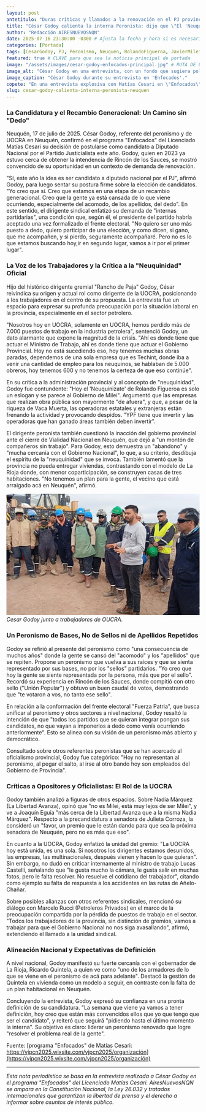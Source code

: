 ```yaml
---
layout: post
antetitulo: "Duras críticas y llamados a la renovación en el PJ provincial."
title: "César Godoy calienta la interna Peronista: dijo que \"El 'Neuquinizate' de Figueroa es solo un eslogan y lo comparó con el gobierno de Milei\"" 
author: "Redacción AIRESNUEVOSNQN"
date: 2025-07-16 23:30:00 -0300 # Ajusta la fecha y hora si es necesario (posterior a otras noticias si es la principal)
categories: [Portada]
tags: [CesarGodoy, PJ, Peronismo, Neuquen, RolandoFigueroa, JavierMilei, UOCRA, VacaMuerta, Elecciones2025, PoliticaNeuquina, InternaPJ]
featured: true # CLAVE para que sea la noticia principal de portada
image: "/assets/images/cesar-godoy-enfocados-principal.jpg" # RUTA DE LA IMAGEN (ASEGÚRATE QUE SEA 800px x 600px)
image_alt: "César Godoy en una entrevista, con un fondo que sugiera política o construcción."
image_caption: "César Godoy durante su entrevista en 'Enfocados'."
copete: "En una entrevista explosiva con Matías Cesari en \"Enfocados\", el referente de la UOCRA y precandidato a Diputado Nacional, César Godoy, agitó el escenario político al comparar la gestión provincial con la nacional, exigir una profunda renovación en el peronismo local y reafirmar su propuesta centrada en los trabajadores."
slug: cesar-godoy-calienta-interna-peronista-neuquen
---
```


### La Candidatura y el Recambio Generacional: Un Camino sin "Dedo"

Neuquén, 17 de julio de 2025. César Godoy, referente del peronismo y de UOCRA en Neuquén, confirmó en el programa "Enfocados" del Licenciado Matías Cesari su decisión de postularse como candidato a Diputado Nacional por el Partido Justicialista este año. Godoy, quien en 2023 ya estuvo cerca de obtener la intendencia de Rincón de los Sauces, se mostró convencido de su oportunidad en un contexto de demanda de renovación.

"Sí, este año la idea es ser candidato a diputado nacional por el PJ", afirmó Godoy, para luego sentar su postura firme sobre la elección de candidatos. "Yo creo que sí. Creo que estamos en una etapa de un recambio generacional. Creo que la gente ya está cansada de lo que viene ocurriendo, especialmente del acomodo, de los apellidos, del dedo". En este sentido, el dirigente sindical enfatizó su demanda de "internas partidarias", una condición que, según él, el presidente del partido habría aceptado una vez formalizado el frente electoral. "No quiero ser uno más puesto a dedo, quiero participar de una elección, y como dicen, si gano, que me acompañen, y si pierdo, seguramente acompañaré. Pero no es lo que estamos buscando hoy,ir en segundo lugar, vamos a ir por el primer lugar".

### La Voz de los Trabajadores y la Crítica a la "Neuquinidad" Oficial

Hijo del histórico dirigente gremial "Rancho de Paja" Godoy, César reivindica su origen y actual rol como dirigente de la UOCRA, posicionando a los trabajadores en el centro de su propuesta. La entrevista fue un espacio para expresar su profunda preocupación por la situación laboral en la provincia, especialmente en el sector petrolero.

"Nosotros hoy en UOCRA, solamente en UOCRA, hemos perdido más de 7.000 puestos de trabajo en la industria petrolera", sentenció Godoy, un dato alarmante que expone la magnitud de la crisis. "Ahí es donde tiene que actuar el Ministro de Trabajo, ahí es donde tiene que actuar el Gobierno Provincial. Hoy no está sucediendo eso, hoy tenemos muchas obras paradas, dependemos de una sola empresa que es Techint, donde iba a venir una cantidad de empleo para los neuquinos, se hablaban de 5.000 obreros, hoy tenemos 600 y no tenemos la certeza de que eso continúe".

En su crítica a la administración provincial y al concepto de "neuquinidad", Godoy fue contundente: "Hoy el 'Neuquinizate' de Rolando Figueroa es solo un eslogan y se parece al Gobierno de Milei". Argumentó que las empresas que realizan obra pública son mayormente "de afuera", y que, a pesar de la riqueza de Vaca Muerta, las operadoras estatales y extranjeras están frenando la actividad y provocando despidos. "YPF tiene que invertir y las operadoras que han ganado áreas también deben invertir".

El dirigente peronista también cuestionó la inacción del gobierno provincial ante el cierre de Vialidad Nacional en Neuquén, que dejó a "un montón de compañeros sin trabajo". Para Godoy, esto demuestra un "abandono" y "mucha cercanía con el Gobierno Nacional", lo que, a su criterio, desdibuja el espíritu de la "neuquinidad" que se invoca. También lamentó que la provincia no pueda entregar viviendas, contrastando con el modelo de La Rioja donde, con menor coparticipación, se construyen casas de tres habitaciones. "No tenemos un plan para la gente, el vecino que está arraigado acá en Neuquén", afirmó.

![Cesar Godoy junto a trabajadores de la UOCRA](/assets/images/cesar-godoy-enfocados-entrevista.jpg)
*Cesar Godoy junto a trabajadores de OUCRA.*

### Un Peronismo de Bases, No de Sellos ni de Apellidos Repetidos

Godoy se refirió al presente del peronismo como "una consecuencia de muchos años" donde la gente se cansó del "acomodo" y los "apellidos" que se repiten. Propone un peronismo que vuelva a sus raíces y que se sienta representado por sus bases, no por los "sellos" partidarios. "Yo creo que hoy la gente se siente representada por la persona, más que por el sello". Recordó su experiencia en Rincón de los Sauces, donde compitió con otro sello ("Unión Popular") y obtuvo un buen caudal de votos, demostrando que "te votaron a vos, no tanto ese sello".

En relación a la conformación del frente electoral "Fuerza Patria", que busca unificar al peronismo y otros sectores a nivel nacional, Godoy resaltó la intención de que "todos los partidos que se quieran integrar pongan sus candidatos, no que vayan a imponerlos a dedo como venía ocurriendo anteriormente". Esto se alinea con su visión de un peronismo más abierto y democrático.

Consultado sobre otros referentes peronistas que se han acercado al oficialismo provincial, Godoy fue categórico: "Hoy no representan al peronismo, al pegar el salto, al irse al otro bando hoy son empleados del Gobierno de Provincia".

### Críticas a Opositores y Oficialistas: El Rol de la UOCRA

Godoy también analizó a figuras de otros espacios. Sobre Nadia Márquez (La Libertad Avanza), opinó que "no es Milei, está muy lejos de ser Milei", y ve a Joaquín Eguía "más cerca de la Libertad Avanza que a la misma Nadia Márquez". Respecto a la precandidatura a senadora de Julieta Corroza, la consideró un "favor, un premio que le están dando para que sea la próxima senadora de Neuquén, pero no es más que eso".

En cuanto a la UOCRA, Godoy enfatizó la unidad del gremio: "La UOCRA hoy está unida, es una sola. Si nosotros los dirigentes estamos desunidos, las empresas, las multinacionales, después vienen y hacen lo que quieran". Sin embargo, no dudó en criticar internamente al ministro de trabajo Lucas Castelli, señalando que "le gusta mucho la cámara, le gusta salir en muchas fotos, pero le falta resolver. No resuelve el cotidiano del trabajador", citando como ejemplo su falta de respuesta a los accidentes en las rutas de Añelo-Chañar.

Sobre posibles alianzas con otros referentes sindicales, mencionó su diálogo con Marcelo Rucci (Petroleros Privados) en el marco de la preocupación compartida por la pérdida de puestos de trabajo en el sector. "Todos los trabajadores de la provincia, sin distinción de gremios, vamos a trabajar para que el Gobierno Nacional no nos siga avasallando", afirmó, extendiendo el llamado a la unidad sindical.

### Alineación Nacional y Expectativas de Definición

A nivel nacional, Godoy manifestó su fuerte cercanía con el gobernador de La Rioja, Ricardo Quintela, a quien ve como "uno de los armadores de lo que se viene en el peronismo de acá para adelante". Destacó la gestión de Quintela en vivienda como un modelo a seguir, en contraste con la falta de un plan habitacional en Neuquén.

Concluyendo la entrevista, Godoy expresó su confianza en una pronta definición de su candidatura. "La semana que viene ya vamos a tener definición, hoy creo que están más convencidos ellos que yo que tengo que ser el candidato", y reiteró que seguirá "pidiendo hasta el último momento la interna". Su objetivo es claro: liderar un peronismo renovado que logre "resolver el problema real de la gente".

Fuente: [programa "Enfocados" de Matías Cesari: https://vjpcn2025.wixsite.com/vjpcn2025/organización](https://vjpcn2025.wixsite.com/vjpcn2025/organización) 

---
*Esta nota periodística se basa en la entrevista realizada a César Godoy en el programa "Enfocados" del Licenciado Matías Cesari. AiresNuevosNQN se ampara en la Constitución Nacional, la Ley 26.032 y tratados internacionales que garantizan la libertad de prensa y el derecho a informar sobre asuntos de interés público.*